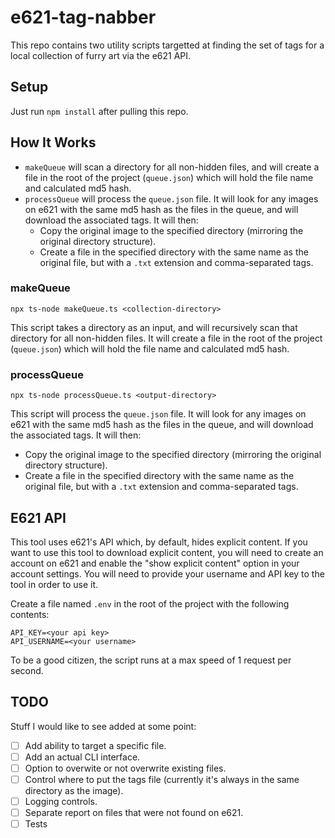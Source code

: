 # e621-tag-nabber

This repo contains two utility scripts targetted at finding the set of tags for a local collection of furry art via the e621 API.

## Setup

Just run `npm install` after pulling this repo.

## How It Works

-   `makeQueue` will scan a directory for all non-hidden files, and will create a file in the root of the project (`queue.json`) which will hold the file name and calculated md5 hash.
-   `processQueue` will process the `queue.json` file. It will look for any images on e621 with the same md5 hash as the files in the queue, and will download the associated tags. It will then:
    -   Copy the original image to the specified directory (mirroring the original directory structure).
    -   Create a file in the specified directory with the same name as the original file, but with a `.txt` extension and comma-separated tags.

### makeQueue

`npx ts-node makeQueue.ts <collection-directory>`

This script takes a directory as an input, and will recursively scan that directory for all non-hidden files. It will create a file in the root of the project (`queue.json`) which will hold the file name and calculated md5 hash.

### processQueue

`npx ts-node processQueue.ts <output-directory>`

This script will process the `queue.json` file. It will look for any images on e621 with the same md5 hash as the files in the queue, and will download the associated tags. It will then:

-   Copy the original image to the specified directory (mirroring the original directory structure).
-   Create a file in the specified directory with the same name as the original file, but with a `.txt` extension and comma-separated tags.

## E621 API

This tool uses e621's API which, by default, hides explicit content. If you want to use this tool to download explicit content, you will need to create an account on e621 and enable the "show explicit content" option in your account settings. You will need to provide your username and API key to the tool in order to use it.

Create a file named `.env` in the root of the project with the following contents:

```
API_KEY=<your api key>
API_USERNAME=<your username>
```

To be a good citizen, the script runs at a max speed of 1 request per second.

## TODO

Stuff I would like to see added at some point:

-   [ ] Add ability to target a specific file.
-   [ ] Add an actual CLI interface.
-   [ ] Option to overwite or not overwrite existing files.
-   [ ] Control where to put the tags file (currently it's always in the same directory as the image).
-   [ ] Logging controls.
-   [ ] Separate report on files that were not found on e621.
-   [ ] Tests
